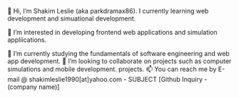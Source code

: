 <p>👋 Hi, I’m Shakim Leslie (aka parkdramax86). I currently learning web development and simuational development.</p>
<p>👀 I’m interested in developing frontend web applications and simulation appliications.</p>
🌱 I’m currently studying the fundamentals of software engineering and web app development.
💞️ I’m looking to collaborate on projects such as computer simulations and mobile development. projects.
📫 You can reach me by E-mail @ shakimleslie1990[at]yahoo.com - SUBJECT [Github Inquiry - (company name)]

<!--
**parkdramax86/parkdramax86** is a ✨ _special_ ✨ repository because its `README.md` (this file) appears on your GitHub profile.

Here are some ideas to get you started:

- 🔭 I’m currently working on ...
- 🌱 I’m currently learning ...
- 👯 I’m looking to collaborate on ...
- 🤔 I’m looking for help with ...
- 💬 Ask me about ...
- 📫 How to reach me: ...
- 😄 Pronouns: ...
- ⚡ Fun fact: ...
-->
